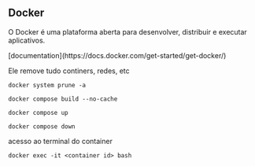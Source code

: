 <h2>Docker</h2>
<p>O Docker é uma plataforma aberta para desenvolver, distribuir e executar aplicativos.</p>
<p>[documentation](https://docs.docker.com/get-started/get-docker/)</p>
<p>Ele remove tudo continers, redes, etc</p>
<p><code>docker system prune -a</code></p>
<p><code>docker compose build --no-cache</code></p>
<p><code>docker compose up</code></p>
<p><code>docker compose down</code></p>
<p>acesso ao terminal do container</p>
<p><code>docker exec -it &lt;container id&gt; bash</code></p>